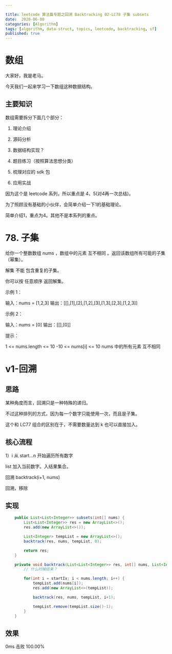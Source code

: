 ```yaml
---

title: leetcode 算法篇专题之回溯 Backtracking 02-LC78 子集 subsets
date:  2020-06-08
categories: [Algorithm]
tags: [algorithm, data-struct, topics, leetcode, backtracking, sf]
published: true
---
```



# 数组

大家好，我是老马。

今天我们一起来学习一下数组这种数据结构。

## 主要知识

数组需要拆分下面几个部分：

1. 理论介绍

2. 源码分析

3. 数据结构实现？

4. 题目练习（按照算法思想分类）

5. 梳理对应的 sdk 包

6. 应用实战

因为这个是 leetcode 系列，所以重点是 4、5(对4再一次总结)。

为了照顾没有基础的小伙伴，会简单介绍一下1的基础理论。

简单介绍1，重点为4。其他不是本系列的重点。

# 78. 子集

给你一个整数数组 nums ，数组中的元素 互不相同 。返回该数组所有可能的子集（幂集）。

解集 不能 包含重复的子集。

你可以按 任意顺序 返回解集。 

示例 1：

输入：nums = [1,2,3]
输出：[[],[1],[2],[1,2],[3],[1,3],[2,3],[1,2,3]]


示例 2：

输入：nums = [0]
输出：[[],[0]]
 

提示：

1 <= nums.length <= 10
-10 <= nums[i] <= 10
nums 中的所有元素 互不相同


# v1-回溯

## 思路

某种角度而言，回溯只是一种特殊的递归。

不过这种排列的方式，因为每一个数字只能使用一次，而且是子集。

这个和 LC77 组合的区别在于，不需要数量达到 k 也可以直接加入。


## 核心流程


1）i 从 start...n 开始遍历所有数字

list 加入当前数字。入结果集合。

回溯 backtrack(i+1, nums)

回溯，移除

## 实现

```java
    public List<List<Integer>> subsets(int[] nums) {
        List<List<Integer>> res = new ArrayList<>();
        res.add(new ArrayList<>());

        List<Integer> tempList = new ArrayList<>();
        backtrack(res, nums, tempList, 0);

        return res;
    }

    private void backtrack(List<List<Integer>> res, int[] nums, List<Integer> tempList, int startIx) {
        // 什么时候结束？

        for(int i = startIx; i < nums.length; i++) {
            tempList.add(nums[i]);
            res.add(new ArrayList<>(tempList));

            backtrack(res, nums, tempList, i+1);

            tempList.remove(tempList.size()-1);
        }
    }
```

## 效果

0ms 击败 100.00%



